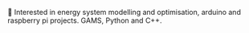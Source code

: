 👀 Interested in energy system modelling and optimisation, arduino and raspberry pi projects. 
GAMS, Python and C++.

<!---
andreas-christidis/andreas-christidis is a ✨ special ✨ repository because its `README.md` (this file) appears on your GitHub profile.
You can click the Preview link to take a look at your changes.
--->
